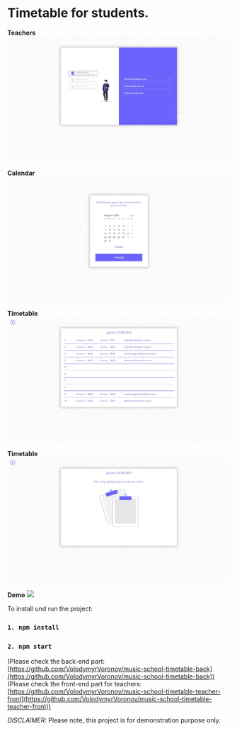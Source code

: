 # Timetable for students.

**Teachers**
![](./screenshots/teachers.JPG)

**Calendar**
![](./screenshots/calendar.JPG)

**Timetable**
![](./screenshots/timetable-1.JPG)

**Timetable**
![](./screenshots/timetable-2.JPG)

**Demo**
![](./demo/demo.gif)


To install und run the project:

 ### `1. npm install`
 ### `2. npm start`

(Please check the back-end part: [https://github.com/VolodymyrVoronov/music-school-timetable-back](https://github.com/VolodymyrVoronov/music-school-timetable-back))
(Please check the front-end part for teachers: [https://github.com/VolodymyrVoronov/music-school-timetable-teacher-front](https://github.com/VolodymyrVoronov/music-school-timetable-teacher-front))

*DISCLAIMER:*
Please note, this project is for demonstration purpose only.